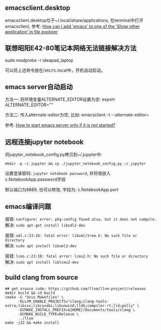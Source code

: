 ## emacsclient.desktop

emacsclient.desktop位于~/.local/share/applications, 在terminal中打开emacsclient, 参考:
[How can I add 'emacs' to one of the 'Show other application' in file explorer](https://askubuntu.com/questions/283285/how-can-i-add-emacs-to-one-of-the-show-other-application-in-file-explorer)


## 联想昭阳E42-80笔记本网络无法链接解决方法

sudo modprobe -r ideapad_laptop

可以将上述命令放在/etc/rc.local中，开机自动启动。


## emacs server自动启动

方法一: 将环境变量ALTERNATE_EDITOR设置为空: export ALTERNATE_EDITOR=""

方法二: 传入alternate-editor为空, 比如: emacsclient -t --alternate-editor=

参考: [How to start emacs server only if it is not started?](https://stackoverflow.com/questions/5570451/how-to-start-emacs-server-only-if-it-is-not-started)


## 远程连接jupyter notebook

将jupyter_notebook_config.py拷贝到~/.jupyter中:

``` shell
mkdir -p ~/.jupyter && cp ./jupyter_notebook_config.py ~/.jupyter
```

设置登录密码: `jupyter notebook password`, 并将值放入c.NotebookApp.password字段

默认端口为8889, 也可以修改, 字段为: c.NotebookApp.port


## emacs编译问题

报错: `configure: error: pkg-config found alsa, but it does not compile.`<br>
解决: `sudo apt-get install libsdl2-dev`

报错: `xml.c:23:10: fatal error: libxml/tree.h: No such file or directory`<br>
解决: `sudo apt install libxml2-dev`

报错: `lcms.c:23:10: fatal error: lcms2.h: No such file or directory`<br>
解决: `sudo apt install liblcms2-dev`


## build clang from source

```shell
## get srouce code: https://github.com/llvm/llvm-project/releases
mkdir build && cd build
cmake -G "Unix Makefiles" \
      -DLLVM_ENABLE_PROJECTS="clang;clang-tools-extra;libcxx;libcxxabi;libunwind;lldb;compiler-rt;lld;polly" \
      -DCMAKE_INSTALL_PREFIX=${HOME}/Documents/tools/clang \
      -DCMAKE_BUILD_TYPE=Release \
      ../llvm
make -j32 && make install
```
